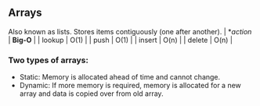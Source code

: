 ## Arrays
Also known as lists. Stores items contiguously (one after another).
| **action* | **Big-O** |
| lookup    | O(1) |
| push      | O(1) |
| insert    | O(n) |
| delete    | O(n) |

### Two types of arrays:
* Static: Memory is allocated ahead of time and cannot change.
* Dynamic: If more memory is required, memory is allocated for a new array and data is copied over from old array.